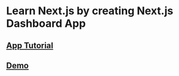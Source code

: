 # Learn Next.js by creating Next.js Dashboard App

## [App Tutorial](https://nextjs.org/learn/dashboard-app)
## [Demo]()